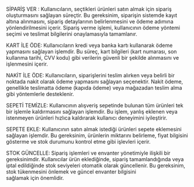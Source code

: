 SİPARİŞ VER  :
Kullanıcıların, seçtikleri ürünleri satın almak için sipariş oluşturmasını sağlayan süreçtir. Bu gereksinim, siparişin sistemde kayıt altına alınmasını, sipariş detaylarının belirlenmesini ve ödeme adımına yönlendirilmesini içerir. Sipariş verme işlemi, kullanıcının ödeme yöntemi seçimi ve teslimat bilgilerini onaylamasıyla tamamlanır.

KART İLE ÖDE:
Kullanıcıların kredi veya banka kartı kullanarak ödeme yapmasını sağlayan işlemdir. Bu süreç, kart bilgileri (kart numarası, son kullanma tarihi, CVV kodu) gibi verilerin güvenli bir şekilde alınmasını ve işlenmesini içerir. 

NAKİT İLE ÖDE:
Kullanıcıların, siparişlerini teslim alırken veya belirli bir noktada nakit olarak ödeme yapmasını sağlayan seçenektir. Nakit ödeme, genellikle teslimatta ödeme (kapıda ödeme) veya mağazadan teslim alma gibi yöntemlerle desteklenir.

SEPETİ TEMİZLE:
Kullanıcının alışveriş sepetinde bulunan tüm ürünleri tek bir işlemle kaldırmasını sağlayan işlemdir. Bu işlem, yanlış eklenen veya istenmeyen ürünleri hızlıca kaldırarak kullanıcı deneyimini iyileştirir.

SEPETE EKLE:
Kullanıcının satın almak istediği ürünleri sepete eklemesini sağlayan işlemdir. Bu gereksinim, ürünlerin miktarını belirleme, fiyat bilgisini gösterme ve stok durumunu kontrol etme gibi işlevleri içerir.

STOK GÜNCELLE:
Sipariş işlemleri ve envanter yönetimiyle ilişkili bir gereksinimdir. Kullanıcılar ürün eklediğinde, sipariş tamamlandığında veya iptal edildiğinde stok seviyeleri otomatik olarak güncellenir. Bu gereksinim, stok tükenmesini önlemek ve güncel envanter bilgisini sağlamak için önemlidir.
